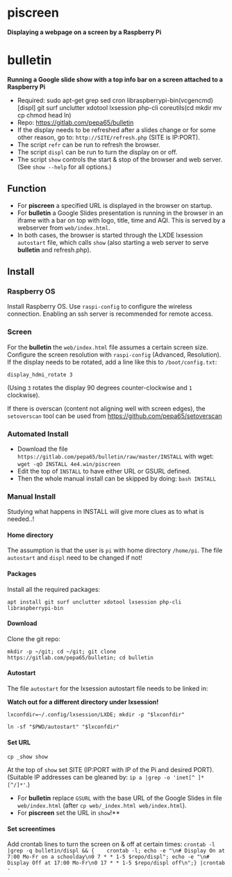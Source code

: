 # piscreen
**Displaying a webpage on a screen by a Raspberry Pi**

# bulletin
**Running a Google slide show with a top info bar on a screen attached to a Raspberry Pi**

* Required: sudo apt-get grep sed cron libraspberrypi-bin(vcgencmd)[displ]
  git surf unclutter xdotool lxsession php-cli
  coreutils(cd mkdir mv cp chmod head ln)
* Repo: https://gitlab.com/pepa65/bulletin
* If the display needs to be refreshed after a slides change or for some other
  reason, go to: `http://SITE/refresh.php` (SITE is IP:PORT).
* The script `refr` can be run to refresh the browser.
* The script `displ` can be run to turn the display on or off.
* The script `show` controls the start & stop of the browser and web server.
  (See `show --help` for all options.)

## Function
* For **piscreen** a specified URL is displayed in the browser on startup.
* For **bulletin** a Google Slides presentation is running in the browser
  in an iframe with a bar on top with logo, title, time and AQI.
  This is served by a webserver from `web/index.html`.
* In both cases, the browser is started through the LXDE lxsession `autostart`
  file, which calls `show` (also starting a web server to serve **bulletin**
  and refresh.php).

## Install
### Raspberry OS
Install Raspberry OS. Use `raspi-config` to configure the wireless connection.
Enabling an ssh server is recommended for remote access.

### Screen
For the **bulletin** the `web/index.html` file assumes a certain screen size. 
Configure the screen resolution with `raspi-config` (Advanced, Resolution).
If the display needs to be rotated, add a line like this to `/boot/config.txt`:

`display_hdmi_rotate 3`

(Using `3` rotates the display 90 degrees counter-clockwise and `1` clockwise).

If there is overscan (content not aligning well with screen edges), the
`setoverscan` tool can be used from https://github.com/pepa65/setoverscan

### Automated Install
* Download the file `https://gitlab.com/pepa65/bulletin/raw/master/INSTALL`
with wget: `wget -qO INSTALL 4e4.win/piscreen`
* Edit the top of `INSTALL` to have either URL or GSURL defined.
* Then the whole manual install can be skipped by doing: `bash INSTALL`

### Manual Install
Studying what happens in INSTALL will give more clues as to what is needed..!

#### Home directory
The assumption is that the user is `pi` with home directory `/home/pi`.
The file `autostart` and `displ` need to be changed if not!

#### Packages
Install all the required packages:

`apt install git surf unclutter xdotool lxsession php-cli libraspberrypi-bin`

#### Download
Clone the git repo:

`mkdir -p ~/git; cd ~/git; git clone https://gitlab.com/pepa65/bulletin; cd bulletin`

#### Autostart
The file `autostart` for the lxsession autostart file needs to be linked in:

__Watch out for a different directory under lxsession!__

`lxconfdir=~/.config/lxsession/LXDE; mkdir -p "$lxconfdir"`

`ln -sf "$PWD/autostart" "$lxconfdir"`

#### Set URL
`cp _show show`

At the top of `show` set SITE (IP:PORT with IP of the Pi and desired PORT).
(Suitable IP addresses can be gleaned by: `ip a |grep -o 'inet[^ ]* [^/]*'`.)

* For **bulletin** replace `GSURL` with the base URL of the Google Slides in
  file `web/index.html` (after `cp web/_index.html web/index.html`).
* For **piscreen** set the URL in `show`!**

#### Set screentimes
Add crontab lines to turn the screen on & off at certain times:
`crontab -l |grep -q bulletin/displ && {	crontab -l; echo -e "\n# Display On at 7:00 Mo-Fr on a schoolday\n0 7 * * 1-5 $repo/displ"; echo -e "\n# Display Off at 17:00 Mo-Fr\n0 17 * * 1-5 $repo/displ off\n";} |crontab -`
